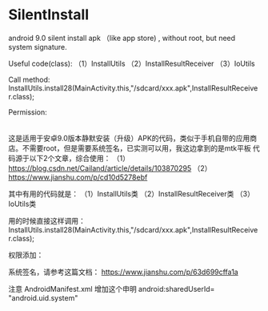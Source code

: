# SilentInstall
android 9.0 silent install apk （like app store) , without root, but need system signature.

Useful code(class):
（1）InstallUtils 
（2）InstallResultReceiver
（3）IoUtils

Call method:
InstallUtils.install28(MainActivity.this,"/sdcard/xxx.apk",InstallResultReceiver.class);

Permission:
<uses-permission android:name="android.permission.INSTALL_PACKAGES" />
<uses-permission android:name="android.permission.READ_EXTERNAL_STORAGE" />


######
这是适用于安卓9.0版本静默安装（升级）APK的代码，类似于手机自带的应用商店。不需要root，但是需要系统签名，已实测可以用，我这边拿到的是mtk平板
代码源于以下2个文章，综合使用：
（1）https://blog.csdn.net/Cailand/article/details/103870295
（2）https://www.jianshu.com/p/cd10d5278ebf

其中有用的代码就是：
（1）InstallUtils类
（2）InstallResultReceiver类
（3）IoUtils类

用的时候直接这样调用：InstallUtils.install28(MainActivity.this,"/sdcard/xxx.apk",InstallResultReceiver.class);

权限添加：
<uses-permission android:name="android.permission.INSTALL_PACKAGES" />
<uses-permission android:name="android.permission.READ_EXTERNAL_STORAGE" />

系统签名，请参考这篇文档：
https://www.jianshu.com/p/63d699cffa1a

注意 AndroidManifest.xml 增加这个申明
android:sharedUserId= "android.uid.system"

 
